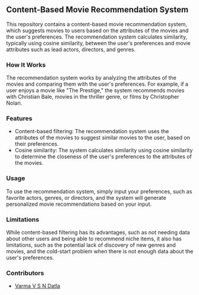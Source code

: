 ## Content-Based Movie Recommendation System

This repository contains a content-based movie recommendation system, which suggests movies to users based on the attributes of the movies and the user's preferences. The recommendation system calculates similarity, typically using cosine similarity, between the user's preferences and movie attributes such as lead actors, directors, and genres.

### How It Works
The recommendation system works by analyzing the attributes of the movies and comparing them with the user's preferences. For example, if a user enjoys a movie like "The Prestige," the system recommends movies with Christian Bale, movies in the thriller genre, or films by Christopher Nolan.

### Features
- Content-based filtering: The recommendation system uses the attributes of the movies to suggest similar movies to the user, based on their preferences.
- Cosine similarity: The system calculates similarity using cosine similarity to determine the closeness of the user's preferences to the attributes of the movies.

### Usage
To use the recommendation system, simply input your preferences, such as favorite actors, genres, or directors, and the system will generate personalized movie recommendations based on your input.

### Limitations
While content-based filtering has its advantages, such as not needing data about other users and being able to recommend niche items, it also has limitations, such as the potential lack of discovery of new genres and movies, and the cold-start problem when there is not enough data about the user's preferences.

### Contributors
- [Varma V S N Datla](https://github.com/varmadatla07)


